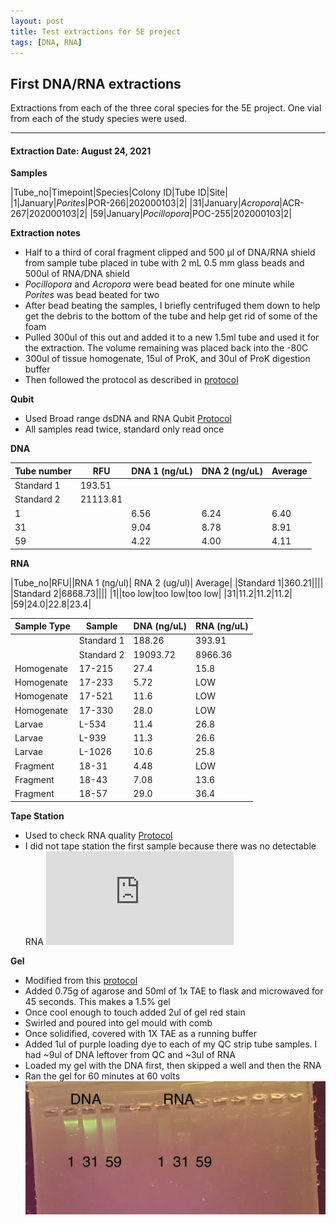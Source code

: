 ```yaml
---
layout: post
title: Test extractions for 5E project
tags: [DNA, RNA]
---
```


## First DNA/RNA extractions

Extractions from each of the three coral species for the 5E project. One vial from each of the study species were used. 

---

#### Extraction Date: August 24, 2021 
**Samples**

|Tube_no|Timepoint|Species|Colony ID|Tube ID|Site|
|1|January|*Porites*|POR-266|202000103|2|
|31|January|*Acropora*|ACR-267|202000103|2|
|59|January|*Pocillopora*|POC-255|202000103|2|

**Extraction notes**
 - Half to a third of coral fragment clipped and 500 μl of DNA/RNA shield from sample tube placed in tube with 2 mL 0.5 mm glass beads and 500ul of RNA/DNA shield
 - *Pocillopora* and *Acropora* were bead beated for one minute while *Porites* was bead beated for two
 - After bead beating the samples, I briefly centrifuged them down to help get the debris to the bottom of the tube and help get rid of some of the foam
 - Pulled 300ul of this out and added it to a new 1.5ml tube and used it for the extraction. The volume remaining was placed back into the -80C
 - 300ul of tissue homogenate, 15ul of ProK, and 30ul of ProK digestion buffer
 - Then followed the protocol as described in [protocol](https://github.com/emmastrand/EmmaStrand_Notebook/blob/master/_posts/2019-05-31-Zymo-Duet-RNA-DNA-Extraction-Protocol.md)


**Qubit**
 - Used Broad range dsDNA and RNA Qubit [Protocol](https://meschedl.github.io/MESPutnam_Open_Lab_Notebook/Qubit-Protocol/)
 - All samples read twice, standard only read once
 
**DNA**

| Tube number 	| RFU		   	| DNA 1 (ng/uL) | DNA 2 (ng/uL) | Average     	|
|-------------	|------------	|-------------	|-------------	|-------------	|
| Standard 1  	| 193.51	 	| 		      	| 		      	|	         	|
| Standard 2 	| 21113.81	 	| 		    	| 		    	| 	        	|
| 1			 	|		     	| 6.56        	| 6.24        	| 6.40         	|
| 31		 	| 			   	| 9.04        	| 8.78         	| 8.91         	|
| 59		  	|		     	| 4.22        	| 4.00         	| 4.11         	|



**RNA**

|Tube_no|RFU||RNA 1 (ng/ul)| RNA 2 (ug/ul)| Average|
|Standard 1|360.21||||
|Standard 2|6868.73||||
|1||too low|too low|too low|
|31|11.2|11.2|11.2|
|59|24.0|22.8|23.4|

| Sample Type 	| Sample     	| DNA (ng/uL) 	| RNA (ng/uL) 	|
|-------------	|------------	|-------------	|-------------	|
|             	| Standard 1 	| 188.26      	| 393.91      	|
|             	| Standard 2 	| 19093.72    	| 8966.36     	|
| Homogenate  	| 17-215     	| 27.4        	| 15.8        	|
| Homogenate  	| 17-233     	| 5.72        	| LOW         	|
| Homogenate  	| 17-521     	| 11.6        	| LOW         	|
| Homogenate  	| 17-330     	| 28.0        	| LOW         	|
| Larvae      	| L-534      	| 11.4        	| 26.8        	|
| Larvae      	| L-939      	| 11.3        	| 26.6        	|
| Larvae      	| L-1026     	| 10.6        	| 25.8        	|
| Fragment    	| 18-31      	| 4.48        	| LOW         	|
| Fragment    	| 18-43      	| 7.08        	| 13.6        	|
| Fragment    	| 18-57      	| 29.0        	| 36.4        	|


**Tape Station**
 - Used to check RNA quality [Protocol](https://meschedl.github.io/MESPutnam_Open_Lab_Notebook/RNA-TapeStation-Protocol/)
 - I did not tape station the first sample because there was no detectable RNA 
![2021-08-24-14.42.08_TP.pdf](https://github.com/Kterpis/Putnam_Lab_Notebook/blob/master/images/2021-08-24-14.42.08_TP.pdf)

**Gel**
 - Modified from this [protocol](https://meschedl.github.io/MESPutnam_Open_Lab_Notebook/Gel-Protocol/)
 - Added 0.75g of agarose and 50ml of 1x TAE to flask and microwaved for 45 seconds. This makes a 1.5% gel
 - Once cool enough to touch added 2ul of gel red stain
 - Swirled and poured into gel mould with comb
 - Once solidified, covered with 1X TAE as a running buffer
 - Added 1ul of purple loading dye to each of my QC strip tube samples. I had ~9ul of DNA leftover from QC and ~3ul of RNA
 - Loaded my gel with the DNA first, then skipped a well and then the RNA
 - Ran the gel for 60 minutes at 60 volts
 ![20210824_gel.jpg](https://github.com/Kterpis/Putnam_Lab_Notebook/blob/master/images/20210824_gel.jpg)
